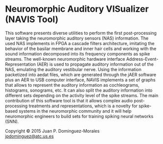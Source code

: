 # Neuromorphic Auditory VISualizer (NAVIS Tool)

This software presents diverse utilities to perform the first post-processing layer taking the neuromorphic auditory sensors (NAS) information. The used NAS implements in FPGA a cascade filters architecture, imitating the behavior of the basilar membrane and inner hair cells and working with the sound information decomposed into its frequency components as spike streams. The well-known neuromorphic hardware interface Address-Event-Representation (AER) is used to propagate auditory information out of the NAS, emulating the auditory vestibular nerve. Using the information packetized into aedat files, which are generated through the jAER software plus an AER to USB computer interface, NAVIS implements a set of graphs that allows to represent the auditory information as cochleograms, histograms, sonograms, etc. It can also split the auditory information into different sets depending on the activity level of the spike streams. The main contribution of this software tool is that it allows complex audio post-processing treatments and representations, which is a novelty for spike-based systems in the neuromorphic community and it will help neuromorphic engineers to build sets for training spiking neural networks (SNN).

Copyright © 2015 Juan P. Dominguez-Morales  
jpdominguez@atc.us.es

